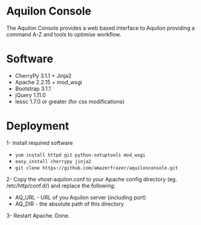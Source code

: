 Aquilon Console
===============

The Aquilon Console provides a web based interface to Aquilon providing a 
command A-Z and tools to optimise workflow.


Software
========

 * CherryPy 3.1.1 + Jinja2
 * Apache 2.2.15 + mod_wsgi
 * Bootstrap 3.1.1
 * jQuery 1.11.0
 * lessc 1.7.0 or greater (for css modifications)


Deployment
==========

1- Install required software

* `yum install httpd git python-setuptools mod_wsgi`
* `easy_install cherrypy jinja2`
* `git clone https://github.com/amazerfrazer/aquilonconsole.git`

2- Copy the vhost-aquilon.conf to your Apache config directory (eg. /etc/http/conf.d/)
   and replace the following:

 * AQ_URL - URL of you Aquilon server (including port)
 * AQ_DIR - the absolute path of this directory

3- Restart Apache. Done.
